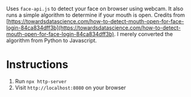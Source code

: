 Uses `face-api.js` to detect your face on browser using webcam. It also runs a simple algorithm to determine if your mouth is open. Credits from [https://towardsdatascience.com/how-to-detect-mouth-open-for-face-login-84ca834dff3b](https://towardsdatascience.com/how-to-detect-mouth-open-for-face-login-84ca834dff3b). I merely converted the algorithm from Python to Javascript.

# Instructions

1. Run `npx http-server`
2. Visit `http://localhost:8080` on your browser

